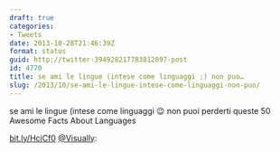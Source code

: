 ```yaml
---
draft: true
categories:
- Tweets
date: 2013-10-28T21:46:39Z
format: status
guid: http://twitter-394928217783812097-post
id: 4770
title: se ami le lingue (intese come linguaggi ;) non puo…
slug: /2013/10/se-ami-le-lingue-intese-come-linguaggi-non-puo/
---
```


se ami le lingue (intese come linguaggi 😉 non puoi perderti queste 50 Awesome Facts About Languages
  
[bit.ly/HcjCf0](http://bit.ly/HcjCf0) [@Visually](http://twitter.com/Visually):